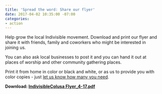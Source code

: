 ```yaml
---
title: 'Spread the word: Share our flyer'
date: 2017-04-02 10:35:00 -07:00
categories:
- action
---
```


Help grow the local Indivisible movement. Download and print our flyer and share it with friends, family and coworkers who might be interested in joining us. 

You can also ask local businesses to post it and you can hand it out at places of worship and other community gathering places. 

Print it from home in color or black and white, or as us to provide you with color copies - just [let us know how many you need](mailto:indivisiblecolusa.com). 

**Download: [IndivisibleColusa Flyer_4-17.pdf](/uploads/IndivisibleColusa%20Flyer_4-17.pdf)**